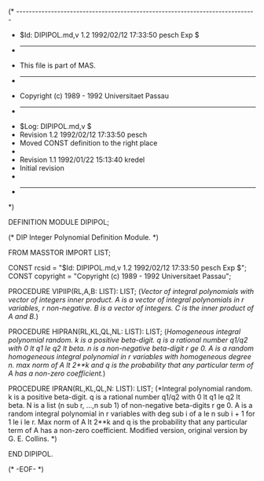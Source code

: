 (* ----------------------------------------------------------------------------
 * $Id: DIPIPOL.md,v 1.2 1992/02/12 17:33:50 pesch Exp $
 * ----------------------------------------------------------------------------
 * This file is part of MAS.
 * ----------------------------------------------------------------------------
 * Copyright (c) 1989 - 1992 Universitaet Passau
 * ----------------------------------------------------------------------------
 * $Log: DIPIPOL.md,v $
 * Revision 1.2  1992/02/12  17:33:50  pesch
 * Moved CONST definition to the right place
 *
 * Revision 1.1  1992/01/22  15:13:40  kredel
 * Initial revision
 *
 * ----------------------------------------------------------------------------
 *)

DEFINITION MODULE DIPIPOL;


(* DIP Integer Polynomial Definition Module. *)



FROM MASSTOR IMPORT LIST;

CONST rcsid = "$Id: DIPIPOL.md,v 1.2 1992/02/12 17:33:50 pesch Exp $";
CONST copyright = "Copyright (c) 1989 - 1992 Universitaet Passau";



PROCEDURE VIPIIP(RL,A,B: LIST): LIST;
(*Vector of integral polynomials with vector of integers inner product. 
A is a vector of integral polynomials in r variables, r non-negative.
B is a vector of integers. C is the inner product of A and B.*)


PROCEDURE HIPRAN(RL,KL,QL,NL: LIST): LIST; 
(*Homogeneous integral polynomial random.  k is a positive
beta-digit. q is a rational number q1/q2 with
0 lt q1 le q2 lt beta. n is a non-negative beta-digit
r ge 0.  A is a random homogeneous integral polynomial
in r variables with homogeneous degree n. max norm of
A lt 2**k and q is the probability that any
particular term of A has a non-zero coefficient.*)


PROCEDURE IPRAN(RL,KL,QL,N: LIST): LIST; 
(*Integral polynomial random.  k is a positive beta-digit.
q is a rational number q1/q2 with 0 lt q1 le q2 lt beta.
N is a list (n sub r, ...,n sub 1) of non-negative beta-digits
r ge 0.  A is a random integral polynomial in r variables
with deg sub i of a le n sub i + 1 for 1 le i le r.
Max norm of A lt 2**k and q is the probability that any
particular term of A has a non-zero coefficient. Modified
version, original version by G. E. Collins. *)
                                            

END DIPIPOL.


(* -EOF- *)
